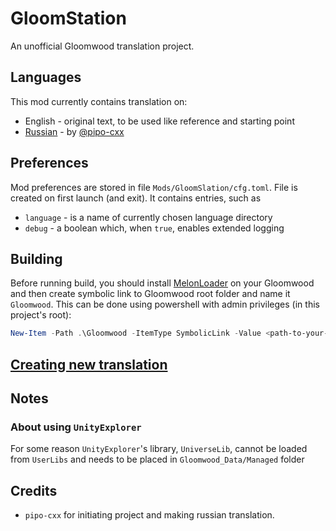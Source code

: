 # GloomStation
An unofficial Gloomwood translation project.

## Languages
This mod currently contains translation on:
- English - original text, to be used like reference and starting point
- [Russian](https://github.com/ErisOrder/GloomSlation-RU) - by [@pipo-cxx](https://github.com/pipo-cxx)

## Preferences
Mod preferences are stored in file `Mods/GloomSlation/cfg.toml`. 
File is created on first launch (and exit).
It contains entries, such as
- `language` - is a name of currently chosen language directory
- `debug` - a boolean which, when `true`, enables extended logging

## Building
Before running build, you should install [MelonLoader](https://github.com/LavaGang/MelonLoader)
on your Gloomwood and then create symbolic link to Gloomwood root folder and name it `Gloomwood`.
This can be done using powershell with admin privileges (in this project's root):
```powershell
New-Item -Path .\Gloomwood -ItemType SymbolicLink -Value <path-to-your-Gloomwood>
```

## [Creating new translation](./docs/adding-new-translation.md)
## Notes

### About using `UnityExplorer`
For some reason `UnityExplorer`'s library, `UniverseLib`, cannot be loaded from `UserLibs`
and needs to be placed in `Gloomwood_Data/Managed` folder


## Credits
- `pipo-cxx` for initiating project and making russian translation.
